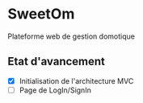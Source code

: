 # SweetOm

Plateforme web de gestion domotique

## Etat d'avancement

- [x] Initialisation de l'architecture MVC
- [ ] Page de LogIn/SignIn